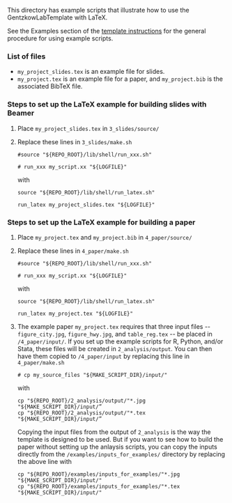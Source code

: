 This directory has example scripts that illustrate how to use the GentzkowLabTemplate with LaTeX.

See the Examples section of the [template instructions](https://github.com/gentzkow/GentzkowLabTemplate/wiki#examples) for the general procedure for using example scripts.

### List of files

* `my_project_slides.tex` is an example file for slides.
* `my_project.tex` is an example file for a paper, and `my_project.bib` is the associated BibTeX file.

### Steps to set up the LaTeX example for building **slides** with Beamer

1. Place `my_project_slides.tex` in `3_slides/source/`
2. Replace these lines in `3_slides/make.sh`
  
    ```
    #source "${REPO_ROOT}/lib/shell/run_xxx.sh"
    ```
    ```
    # run_xxx my_script.xx "${LOGFILE}"
    ```

    with

    ```
    source "${REPO_ROOT}/lib/shell/run_latex.sh"
    ```
    ```
    run_latex my_project_slides.tex "${LOGFILE}"
    ```

### Steps to set up the LaTeX example for building a **paper**

1. Place `my_project.tex` and `my_project.bib` in `4_paper/source/`
2. Replace these lines in `4_paper/make.sh`
  
    ```
    #source "${REPO_ROOT}/lib/shell/run_xxx.sh"
    ```
    ```
    # run_xxx my_script.xx "${LOGFILE}"
    ```

    with

    ```
    source "${REPO_ROOT}/lib/shell/run_latex.sh"
    ```
    ```
    run_latex my_project.tex "${LOGFILE}"
    ```
3. The example paper `my_project.tex` requires that three input files -- `figure_city.jpg`, `figure_hwy.jpg`, and `table_reg.tex` -- be placed in `/4_paper/input/`. If you set up the example scripts for R, Python, and/or Stata, these files will be created in `2_analysis/output`. You can then have them copied to `/4_paper/input` by replacing this line in `4_paper/make.sh`

    ```
    # cp my_source_files "${MAKE_SCRIPT_DIR}/input/"
    ```

    with
  
    ```
    cp "${REPO_ROOT}/2_analysis/output/"*.jpg "${MAKE_SCRIPT_DIR}/input/”
    cp "${REPO_ROOT}/2_analysis/output/"*.tex "${MAKE_SCRIPT_DIR}/input/”
    ```

    Copying the input files from the output of `2_analysis` is the way the template is designed to be used. But if you want to see how to build the paper without setting up the anlaysis scripts, you can copy the inputs directly from the `/examples/inputs_for_examples/` directory by replacing the above line with

    ```
    cp "${REPO_ROOT}/examples/inputs_for_examples/"*.jpg "${MAKE_SCRIPT_DIR}/input/"
    cp "${REPO_ROOT}/examples/inputs_for_examples/"*.tex "${MAKE_SCRIPT_DIR}/input/"
    ```